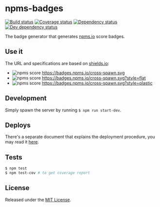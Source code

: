 # npms-badges

[![Build status][travis-image]][travis-url] [![Coverage status][coveralls-image]][coveralls-url] [![Dependency status][david-dm-image]][david-dm-url] [![Dev dependency status][david-dm-dev-image]][david-dm-dev-url]

The badge generator that generates [npms.io](https://npms.io) score badges.


## Use it

The URL and specifications are based on [shields.io](https://shields.io):

- ![npms score](https://badges.npms.io/cross-spawn.svg) https://badges.npms.io/cross-spawn.svg
- ![npms score](https://badges.npms.io/cross-spawn.svg?style=flat) https://badges.npms.io/cross-spawn.svg?style=flat
- ![npms score](https://badges.npms.io/cross-spawn.svg?style=flat) https://badges.npms.io/cross-spawn.svg?style=plastic


## Development

Simply spawn the server by running `$ npm run start-dev`.


## Deploys

There's a separate document that explains the deployment procedure, you may read it [here](./docs/deploys.md).


## Tests

```bash
$ npm test
$ npm test-cov # to get coverage report
```


## License

Released under the [MIT License](http://www.opensource.org/licenses/mit-license.php).


[coveralls-image]: https://img.shields.io/coveralls/npms-io/npms-badges.svg
[coveralls-url]: https://coveralls.io/r/npms-io/npms-badges
[david-dm-dev-image]: https://img.shields.io/david/dev/npms-io/npms-badges.svg
[david-dm-dev-url]: https://david-dm.org/npms-io/npms-badges#info=devDependencies
[david-dm-image]: https://img.shields.io/david/npms-io/npms-badges.svg
[david-dm-url]: https://david-dm.org/npms-io/npms-badges
[travis-image]: http://img.shields.io/travis/npms-io/npms-badges.svg
[travis-url]: https://travis-ci.org/npms-io/npms-badges
